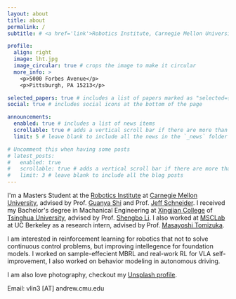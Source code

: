```yaml
---
layout: about
title: about
permalink: /
subtitle: # <a href='link'>Robotics Institute, Carnegie Mellon University</a>.

profile:
  align: right
  image: lht.jpg
  image_circular: true # crops the image to make it circular
  more_info: >
    <p>5000 Forbes Avenue</p>
    <p>Pittsburgh, PA 15213</p>

selected_papers: true # includes a list of papers marked as "selected={true}"
social: true # includes social icons at the bottom of the page

announcements:
  enabled: true # includes a list of news items
  scrollable: true # adds a vertical scroll bar if there are more than 3 news items
  limit: 5 # leave blank to include all the news in the `_news` folder

# Uncomment this when having some posts
# latest_posts:
#   enabled: true
#   scrollable: true # adds a vertical scroll bar if there are more than 3 new posts items
#   limit: 3 # leave blank to include all the blog posts
---
```


I'm a Masters Student at the [Robotics Institute](https://www.ri.cmu.edu) at [Carnegie Mellon University](https://www.ri.cmu.edu), advised by Prof. [Guanya Shi](https://www.gshi.me) and Prof. [Jeff Schneider](https://www.cs.cmu.edu/~schneide/). I received my Bachelor's degree in Machanical Engineering at [Xingjian College](https://www.xjc.tsinghua.edu.cn/en/About.htm) of [Tsinghua University](https://www.tsinghua.edu.cn/en/index.htm), advised by Prof. [Shengbo Li](http://www.idlab-tsinghua.com/thulab/labweb/dpeople.html?11). I also worked at [MSCLab](https://msc.berkeley.edu) at UC Berkeley as a research intern, advised by Prof. [Masayoshi Tomizuka](https://me.berkeley.edu/people/masayoshi-tomizuka/).

I am interested in reinforcement learning for robotics that not to solve continuous control problems, but improving intellegence for foundation models. I worked on sample-effecient MBRL and real-work RL for VLA self-improvement, I also worked on behavior modeling in autonomous driving. 

I am also love photography, checkout my [Unsplash profile](https://unsplash.com/@darth_u).

Email: vlin3 [AT] andrew.cmu.edu